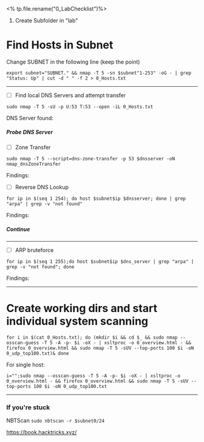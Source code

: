 <% tp.file.rename("0_LabChecklist")%>


1. Create Subfolder in "lab"

# Find Hosts in Subnet

Change SUBNET in the following line (keep the point)

```
export subnet="SUBNET." && nmap -T 5 -sn $subnet"1-253" -oG - | grep "Status: Up" | cut -d " " -f 2 > 0_Hosts.txt
```
---
- [ ] Find local DNS Servers and attempt transfer
```
sudo nmap -T 5 -sU -p U:53 T:53 --open -iL 0_Hosts.txt
```
   DNS Server found:

##### Probe DNS Server
- [ ] Zone Transfer
```
sudo nmap -T 5 --script=dns-zone-transfer -p 53 $dnsserver -oN nmap_dnsZoneTransfer
```
   Findings:
   
- [ ] Reverse DNS Lookup
```
for ip in $(seq 1 254); do host $subnet$ip $dnsserver; done | grep "arpa" | grep -v "not found"
```
   Findings:
   
##### Continue
---
- [ ] ARP bruteforce
```
for ip in $(seq 1 255);do host $subnet$ip $dns_server | grep "arpa" | grep -v "not found"; done
```
   Findings:
   
---
# Create working dirs and start individual system scanning

```
for i in $(cat 0_Hosts.txt); do (mkdir $i && cd $_ && sudo nmap --osscan-guess -T 5 -A -p- $i -oX - | xsltproc -o 0_overview.html - && firefox 0_overview.html && sudo nmap -T 5 -sUV --top-ports 100 $i -oN 0_udp_top100.txt)& done
```

For single host:
```
i="";sudo nmap --osscan-guess -T 5 -A -p- $i -oX - | xsltproc -o 0_overview.html - && firefox 0_overview.html && sudo nmap -T 5 -sUV --top-ports 100 $i -oN 0_udp_top100.txt
```

---
### If you're stuck

NBTScan
`sudo nbtscan -r $subnet0/24`

https://book.hacktricks.xyz/
